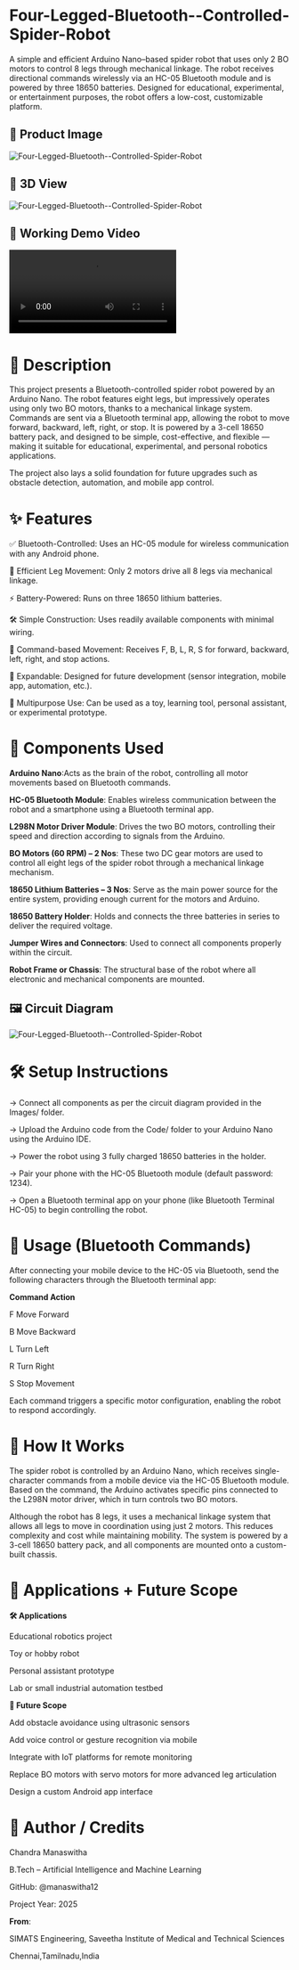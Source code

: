 # Four-Legged-Bluetooth--Controlled-Spider-Robot

A simple and efficient Arduino Nano–based spider robot that uses only 2 BO motors to control 8 legs through mechanical linkage. The robot receives directional commands wirelessly via an HC-05 Bluetooth module and is powered by three 18650 batteries. Designed for educational, experimental, or entertainment purposes, the robot offers a low-cost, customizable platform.

## 📸 Product Image

![Four-Legged-Bluetooth--Controlled-Spider-Robot](Images/Product_Image.jpg)

## 🧩 3D View 

![Four-Legged-Bluetooth--Controlled-Spider-Robot](Images/3D_Image.jpg)

## 🎥 Working Demo Video

![Four-Legged-Bluetooth--Controlled-Spider-Robot](Images/Working_Video.mp4)

# 📝 Description

This project presents a Bluetooth-controlled spider robot powered by an Arduino Nano. The robot features eight legs, but impressively operates using only two BO motors, thanks to a mechanical linkage system. Commands are sent via a Bluetooth terminal app, allowing the robot to move forward, backward, left, right, or stop. It is powered by a 3-cell 18650 battery pack, and designed to be simple, cost-effective, and flexible — making it suitable for educational, experimental, and personal robotics applications.

The project also lays a solid foundation for future upgrades such as obstacle detection, automation, and mobile app control.

# ✨ Features

✅ Bluetooth-Controlled: Uses an HC-05 module for wireless communication with any Android phone.

🦿 Efficient Leg Movement: Only 2 motors drive all 8 legs via mechanical linkage.

⚡ Battery-Powered: Runs on three 18650 lithium batteries.

🛠️ Simple Construction: Uses readily available components with minimal wiring.

📱 Command-based Movement: Receives F, B, L, R, S for forward, backward, left, right, and stop actions.

🔧 Expandable: Designed for future development (sensor integration, mobile app, automation, etc.).

🧩 Multipurpose Use: Can be used as a toy, learning tool, personal assistant, or experimental prototype.

# 🔧 Components Used

**Arduino Nano**:Acts as the brain of the robot, controlling all motor movements based on Bluetooth commands.

**HC-05 Bluetooth Module**: Enables wireless communication between the robot and a smartphone using a Bluetooth terminal app.

**L298N Motor Driver Module**: Drives the two BO motors, controlling their speed and direction according to signals from the Arduino.

**BO Motors (60 RPM) – 2 Nos**: These two DC gear motors are used to control all eight legs of the spider robot through a mechanical linkage mechanism.

**18650 Lithium Batteries – 3 Nos**: Serve as the main power source for the entire system, providing enough current for the motors and Arduino.

**18650 Battery Holder**: Holds and connects the three batteries in series to deliver the required voltage.

**Jumper Wires and Connectors**: Used to connect all components properly within the circuit.

**Robot Frame or Chassis**: The structural base of the robot where all electronic and mechanical components are mounted.

## 🖼️ Circuit Diagram

![Four-Legged-Bluetooth--Controlled-Spider-Robot](Images/Circuit_Diagram.jpg)

# 🛠️ Setup Instructions

-> Connect all components as per the circuit diagram provided in the Images/ folder.

-> Upload the Arduino code from the Code/ folder to your Arduino Nano using the Arduino IDE.

-> Power the robot using 3 fully charged 18650 batteries in the holder.

-> Pair your phone with the HC-05 Bluetooth module (default password: 1234).

-> Open a Bluetooth terminal app on your phone (like Bluetooth Terminal HC-05) to begin controlling the robot.

# 📲 Usage (Bluetooth Commands)

After connecting your mobile device to the HC-05 via Bluetooth, send the following characters through the Bluetooth terminal app:

**Command	Action**

F 	Move Forward

B	  Move Backward

L 	Turn Left

R	  Turn Right

S	  Stop Movement

Each command triggers a specific motor configuration, enabling the robot to respond accordingly.

# 🧠 How It Works

The spider robot is controlled by an Arduino Nano, which receives single-character commands from a mobile device via the HC-05 Bluetooth module. Based on the command, the Arduino activates specific pins connected to the L298N motor driver, which in turn controls two BO motors.

Although the robot has 8 legs, it uses a mechanical linkage system that allows all legs to move in coordination using just 2 motors. This reduces complexity and cost while maintaining mobility. The system is powered by a 3-cell 18650 battery pack, and all components are mounted onto a custom-built chassis.

# 🚀 Applications + Future Scope

**🛠 Applications**

Educational robotics project

Toy or hobby robot

Personal assistant prototype

Lab or small industrial automation testbed

**🔮 Future Scope**

Add obstacle avoidance using ultrasonic sensors

Add voice control or gesture recognition via mobile

Integrate with IoT platforms for remote monitoring

Replace BO motors with servo motors for more advanced leg articulation

Design a custom Android app interface

# 👤 Author / Credits

Chandra Manaswitha

B.Tech – Artificial Intelligence and Machine Learning

GitHub: @manaswitha12

Project Year: 2025

**From**: 

SIMATS Engineering, Saveetha Institute of Medical and Technical Sciences

Chennai,Tamilnadu,India
